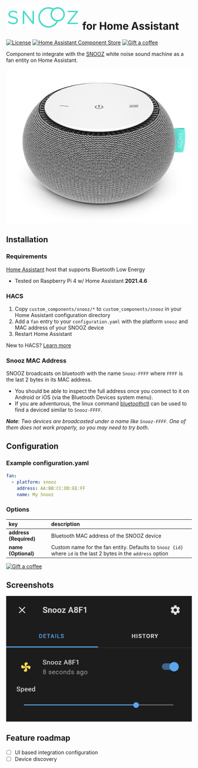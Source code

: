 # ![SNOOZ logo][snoozlogo] for Home Assistant
[![License][license-shield]](LICENSE)
[![Home Assistant Component Store][hacsbadge]][hacs]
[![Gift a coffee][giftacoffeebadge]][giftacoffee]

Component to integrate with the [SNOOZ][snooz] white noise sound machine as a fan entity on Home Assistant.

![Image of a SNOOZ device][snoozdevice]

## Installation
### Requirements
[Home Assistant][homeassistant] host that supports Bluetooth Low Energy
  - Tested on Raspberry Pi 4 w/ Home Assistant **2021.4.6**
  
### HACS
1. Copy `custom_components/snooz/*` to `custom_components/snooz` in your Home Assistant configuration directory
2. Add a `fan` entry to your `configuration.yaml` with the platform `snooz` and MAC address of your SNOOZ device
2. Restart Home Assistant

New to HACS? [Learn more][hacsinstall]

### Snooz MAC Address
SNOOZ broadcasts on bluetooth with the name `Snooz-FFFF` where `FFFF` is the last 2 bytes in its MAC address. 

- You should be able to inspect the full address once you connect to it on Android or iOS (via the Bluetooth Devices system menu).
- If you are adventurous, the linux command [bluetoothctl][bluetoothctl] can be used to find a deviced similar to `Snooz-FFFF`.

***Note**: Two devices are broadcasted under a name like `Snooz-FFFF`. One of them does not work properly, so you may need to try both.*

## Configuration

### Example configuration.yaml
```yaml
fan:
  - platform: snooz
    address: AA:BB:CC:DD:EE:FF
    name: My Snooz
```

### Options
key | description
:--- | :---
**address (Required)** | Bluetooth MAC address of the SNOOZ device
**name (Optional)** | Custom name for the fan entity. Defaults to `Snooz {id}` where `id` is the last 2 bytes in the `address` option

[![Gift a coffee][giftacoffeebadgeblue]][giftacoffee]

## Screenshots
![Screenshot of home assistant showing a power toggle and fan speed dropdown][screenshot]

## Feature roadmap
- [ ] UI based integration configuration
- [ ] Device discovery

[snooz]: https://getsnooz.com/
[snoozlogo]: snooz.png
[snoozdevice]: device.jpg
[homeassistant]: https://www.home-assistant.io/
[screenshot]: screenshot.png
[giftacoffee]: https://www.buymeacoffee.com/abrunkhorst
[giftacoffeebadge]: https://img.shields.io/badge/Gift%20a%20coffee-green.svg?style=flat
[giftacoffeebadgeblue]: https://img.shields.io/badge/Gift%20a%20coffee-blue.svg?style=for-the-badge
[commits-shield]: https://img.shields.io/github/commit-activity/y/AustinBrunkhorst/snooz.svg?style=flat
[commits]: https://github.com/custom-components/blueprint/commits/master
[hacs]: https://github.com/custom-components/hacs
[hacsinstall]: https://hacs.xyz/docs/installation/manual
[hacsbadge]: https://img.shields.io/badge/HACS-Custom-orange.svg?style=flat
[hacsfolder]: https://github.com/AustinBrunkhorst/snooz/tree/master/custom_components/snooz
[license-shield]: https://img.shields.io/github/license/AustinBrunkhorst/snooz.svg?style=flat
[bluetoothctl]: https://www.linux-magazine.com/Issues/2017/197/Command-Line-bluetoothctl
